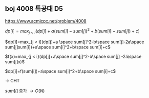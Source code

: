 boj 4008 특공대 D5
-

https://www.acmicpc.net/problem/4008

$dp[i]=max_{j < i}(dp[j]+a ( sum[i] - sum[j] )^2 + b ( sum[i] - sum[j] ) + c )$

$dp[i]=max_{j < i}(dp[j]+a \space sum[j]^2-b\space sum[j]-2a\space sum[j]sum[i])+a\space sum[i]^2+b\space sum[i]+c$

$f(x)=max_{j < i}(dp[j]+a\space sum[j]^2-b\space sum[j] -2a\space sum[j]x)$

$dp[i]=f(sum[i])+a\space sum[i]^2+b\space sum[i]+c$

$\to$ CHT

$sum[i]$ 증가 $\to O(N)$ 
